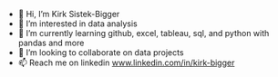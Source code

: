 - 👋 Hi, I’m Kirk Sistek-Bigger
- 👀 I’m interested in data analysis
- 🌱 I’m currently learning github, excel, tableau, sql, and python with pandas and more
- 💞️ I’m looking to collaborate on data projects
- 📫 Reach me on linkedin www.linkedin.com/in/kirk-bigger

<!---
Kirk-SEATX/Kirk-SEATX is a ✨ special ✨ repository because its `README.md` (this file) appears on your GitHub profile.
You can click the Preview link to take a look at your changes.
--->

